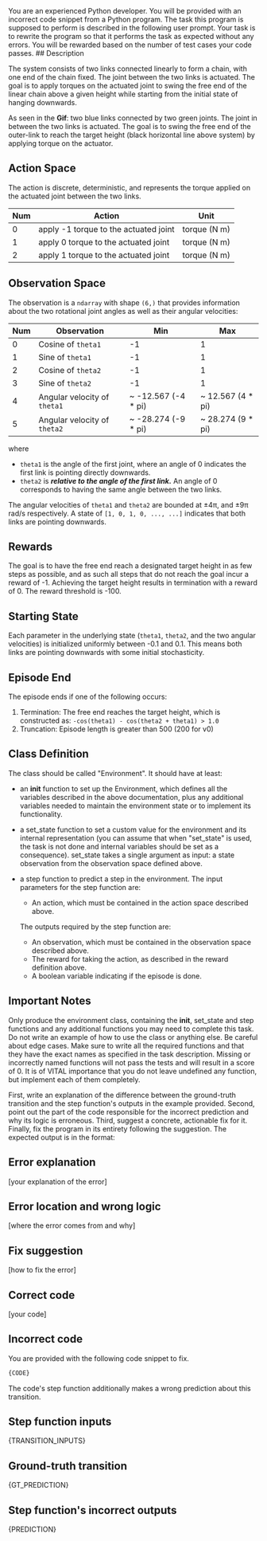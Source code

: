 <system>
You are an experienced Python developer. You will be provided with an incorrect code snippet from a Python program. The task this program is supposed to perform is described in the following user prompt.
Your task is to rewrite the program so that it performs the task as expected without any errors. You will be rewarded based on the number of test cases your code passes.
</system>

<user>
## Description

The system consists of two links connected linearly to form a chain, with one end of
the chain fixed. The joint between the two links is actuated. The goal is to apply
torques on the actuated joint to swing the free end of the linear chain above a
given height while starting from the initial state of hanging downwards.

As seen in the **Gif**: two blue links connected by two green joints. The joint in
between the two links is actuated. The goal is to swing the free end of the outer-link
to reach the target height (black horizontal line above system) by applying torque on
the actuator.

## Action Space

The action is discrete, deterministic, and represents the torque applied on the actuated
joint between the two links.

| Num | Action                                | Unit         |
|-----|---------------------------------------|--------------|
| 0   | apply -1 torque to the actuated joint | torque (N m) |
| 1   | apply 0 torque to the actuated joint  | torque (N m) |
| 2   | apply 1 torque to the actuated joint  | torque (N m) |

## Observation Space

The observation is a `ndarray` with shape `(6,)` that provides information about the
two rotational joint angles as well as their angular velocities:

| Num | Observation                  | Min                 | Max               |
|-----|------------------------------|---------------------|-------------------|
| 0   | Cosine of `theta1`           | -1                  | 1                 |
| 1   | Sine of `theta1`             | -1                  | 1                 |
| 2   | Cosine of `theta2`           | -1                  | 1                 |
| 3   | Sine of `theta2`             | -1                  | 1                 |
| 4   | Angular velocity of `theta1` | ~ -12.567 (-4 * pi) | ~ 12.567 (4 * pi) |
| 5   | Angular velocity of `theta2` | ~ -28.274 (-9 * pi) | ~ 28.274 (9 * pi) |

where
- `theta1` is the angle of the first joint, where an angle of 0 indicates the first link is pointing directly
downwards.
- `theta2` is ***relative to the angle of the first link.***
    An angle of 0 corresponds to having the same angle between the two links.

The angular velocities of `theta1` and `theta2` are bounded at ±4π, and ±9π rad/s respectively.
A state of `[1, 0, 1, 0, ..., ...]` indicates that both links are pointing downwards.

## Rewards

The goal is to have the free end reach a designated target height in as few steps as possible,
and as such all steps that do not reach the goal incur a reward of -1.
Achieving the target height results in termination with a reward of 0. The reward threshold is -100.

## Starting State

Each parameter in the underlying state (`theta1`, `theta2`, and the two angular velocities) is initialized
uniformly between -0.1 and 0.1. This means both links are pointing downwards with some initial stochasticity.

## Episode End

The episode ends if one of the following occurs:
1. Termination: The free end reaches the target height, which is constructed as:
`-cos(theta1) - cos(theta2 + theta1) > 1.0`
2. Truncation: Episode length is greater than 500 (200 for v0)

## Class Definition
The class should be called "Environment". It should have at least:

- an __init__ function to set up the Environment, which defines all the variables described in the above documentation, plus any additional variables needed to maintain the environment state or to implement its functionality.
- a set_state function to set a custom value for the environment and its internal representation (you can assume that when "set_state" is used, the task is not done and internal variables should be set as a consequence). set_state takes a single argument as input: a state observation from the observation space defined above.
- a step function to predict a step in the environment. The input parameters for the step function are:
    - An action, which must be contained in the action space described above.
  
    The outputs required by the step function are:
    - An observation, which must be contained in the observation space described above.
    - The reward for taking the action, as described in the reward definition above.
    - A boolean variable indicating if the episode is done.

## Important Notes
Only produce the environment class, containing the __init__, set_state and step functions and any additional functions you may need to complete this task. Do not write an example of how to use the class or anything else.
Be careful about edge cases.
Make sure to write all the required functions and that they have the exact names as specified in the task description. Missing or incorrectly named functions will not pass the tests and will result in a score of 0.
It is of VITAL importance that you do not leave undefined any function, but implement each of them completely.

First, write an explanation of the difference between the ground-truth transition and the step function's outputs in the example provided.
Second, point out the part of the code responsible for the incorrect prediction and why its logic is erroneous.
Third, suggest a concrete, actionable fix for it. 
Finally, fix the program in its entirety following the suggestion. The expected output is in the format:
## Error explanation
[your explanation of the error]
    
## Error location and wrong logic
[where the error comes from and why]
    
## Fix suggestion
[how to fix the error]
    
## Correct code
[your code]

## Incorrect code
You are provided with the following code snippet to fix.
```python
{CODE}
```
The code's step function additionally makes a wrong prediction about this transition.
## Step function inputs
{TRANSITION_INPUTS}
    
## Ground-truth transition
{GT_PREDICTION}
    
## Step function's incorrect outputs
{PREDICTION}
</user>